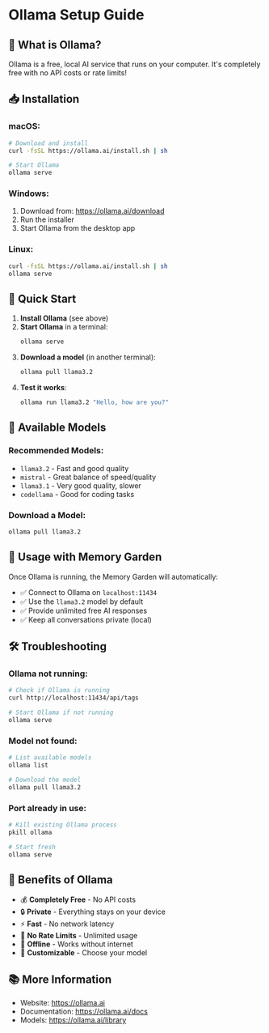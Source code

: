 # Ollama Setup Guide

## 🌱 **What is Ollama?**
Ollama is a free, local AI service that runs on your computer. It's completely free with no API costs or rate limits!

## 📥 **Installation**

### **macOS:**
```bash
# Download and install
curl -fsSL https://ollama.ai/install.sh | sh

# Start Ollama
ollama serve
```

### **Windows:**
1. Download from: https://ollama.ai/download
2. Run the installer
3. Start Ollama from the desktop app

### **Linux:**
```bash
curl -fsSL https://ollama.ai/install.sh | sh
ollama serve
```

## 🚀 **Quick Start**

1. **Install Ollama** (see above)
2. **Start Ollama** in a terminal:
   ```bash
   ollama serve
   ```
3. **Download a model** (in another terminal):
   ```bash
   ollama pull llama3.2
   ```
4. **Test it works**:
   ```bash
   ollama run llama3.2 "Hello, how are you?"
   ```

## 🎯 **Available Models**

### **Recommended Models:**
- `llama3.2` - Fast and good quality
- `mistral` - Great balance of speed/quality
- `llama3.1` - Very good quality, slower
- `codellama` - Good for coding tasks

### **Download a Model:**
```bash
ollama pull llama3.2
```

## 🔧 **Usage with Memory Garden**

Once Ollama is running, the Memory Garden will automatically:
- ✅ Connect to Ollama on `localhost:11434`
- ✅ Use the `llama3.2` model by default
- ✅ Provide unlimited free AI responses
- ✅ Keep all conversations private (local)

## 🛠 **Troubleshooting**

### **Ollama not running:**
```bash
# Check if Ollama is running
curl http://localhost:11434/api/tags

# Start Ollama if not running
ollama serve
```

### **Model not found:**
```bash
# List available models
ollama list

# Download the model
ollama pull llama3.2
```

### **Port already in use:**
```bash
# Kill existing Ollama process
pkill ollama

# Start fresh
ollama serve
```

## 🌟 **Benefits of Ollama**

- 💰 **Completely Free** - No API costs
- 🔒 **Private** - Everything stays on your device
- ⚡ **Fast** - No network latency
- 🚫 **No Rate Limits** - Unlimited usage
- 🎯 **Offline** - Works without internet
- 🔧 **Customizable** - Choose your model

## 📚 **More Information**

- Website: https://ollama.ai
- Documentation: https://ollama.ai/docs
- Models: https://ollama.ai/library 